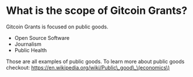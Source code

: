 # What is the scope of Gitcoin Grants?

Gitcoin Grants is focused on public goods.

- Open Source Software  
- Journalism  
- Public Health

Those are all examples of public goods. To learn more about public goods checkout: https://en.wikipedia.org/wiki/Public\_good\_\(economics\)




